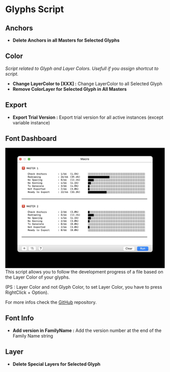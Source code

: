 # Glyphs Script

## Anchors
* **Delete Anchors in all Masters for Selected Glyphs**


## Color
*Script related to Glyph and Layer Colors. Usefull if you assign shortcut to script.*

* **Change LayerColor to [XXX] :** Change LayerColor to all Selected Glyph
* **Remove ColorLayer for Selected Glyph in All Masters**

## Export
* **Export Trial Version :** Export trial version for all active instances (except variable instance)


## Font Dashboard  

<img src="https://github.com/HugoJourdan/Glyphs-Script/blob/main/Font%20Dashboard/thumbnail.jpg" width="520" />
This script allows you to follow the development progress of a file based on the Layer Color of your glyphs.

(PS : Layer Color and not Glyph Color, to set Layer Color, you have to press RightClick + Option).

For more infos check the [GitHub](https://github.com/HugoJourdan/Glyphs-Script/tree/main/Font%20Dashboard) repository.

## Font Info
* **Add version in FamilyName :** Add the version number at the end of the Family Name string

## Layer
* **Delete Special Layers for Selected Glyph**

